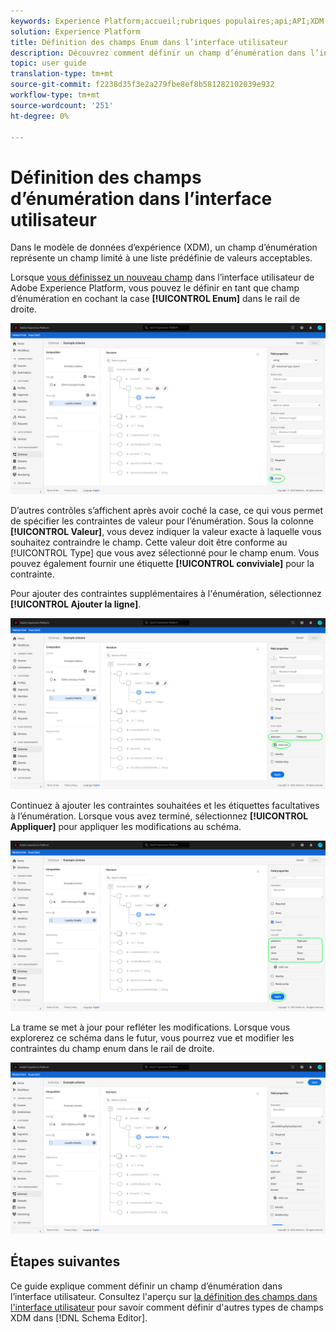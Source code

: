```yaml
---
keywords: Experience Platform;accueil;rubriques populaires;api;API;XDM;XDM system;experience data model;ui;workspace;enum;field;
solution: Experience Platform
title: Définition des champs Enum dans l’interface utilisateur
description: Découvrez comment définir un champ d’énumération dans l’interface utilisateur de l’Experience Platform.
topic: user guide
translation-type: tm+mt
source-git-commit: f2238d35f3e2a279fbe8ef8b581282102039e932
workflow-type: tm+mt
source-wordcount: '251'
ht-degree: 0%

---
```



# Définition des champs d’énumération dans l’interface utilisateur

Dans le modèle de données d’expérience (XDM), un champ d’énumération représente un champ limité à une liste prédéfinie de valeurs acceptables.

Lorsque [vous définissez un nouveau champ](./overview.md#define) dans l’interface utilisateur de Adobe Experience Platform, vous pouvez le définir en tant que champ d’énumération en cochant la case **[!UICONTROL Enum]** dans le rail de droite.

![](../../images/ui/fields/special/enum.png)

D’autres contrôles s’affichent après avoir coché la case, ce qui vous permet de spécifier les contraintes de valeur pour l’énumération. Sous la colonne **[!UICONTROL Valeur]**, vous devez indiquer la valeur exacte à laquelle vous souhaitez contraindre le champ. Cette valeur doit être conforme au [!UICONTROL Type] que vous avez sélectionné pour le champ enum. Vous pouvez également fournir une étiquette **[!UICONTROL conviviale]** pour la contrainte.

Pour ajouter des contraintes supplémentaires à l&#39;énumération, sélectionnez **[!UICONTROL Ajouter la ligne]**.

![](../../images/ui/fields/special/enum-add-row.png)

Continuez à ajouter les contraintes souhaitées et les étiquettes facultatives à l’énumération. Lorsque vous avez terminé, sélectionnez **[!UICONTROL Appliquer]** pour appliquer les modifications au schéma.

![](../../images/ui/fields/special/enum-configured.png)

La trame se met à jour pour refléter les modifications. Lorsque vous explorerez ce schéma dans le futur, vous pourrez vue et modifier les contraintes du champ enum dans le rail de droite.

![](../../images/ui/fields/special/enum-applied.png)

## Étapes suivantes

Ce guide explique comment définir un champ d’énumération dans l’interface utilisateur. Consultez l&#39;aperçu sur [la définition des champs dans l&#39;interface utilisateur](./overview.md#special) pour savoir comment définir d&#39;autres types de champs XDM dans [!DNL Schema Editor].